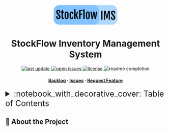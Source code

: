 <a id="readme-top"></a>

<div align="center">
<img src="assets/logo.svg" alt="logo" width="200" height="auto" />
<h1>StockFlow Inventory Management System</h1>

<!-- Badges -->
<p>
    <a href="">
        <img src="https://img.shields.io/github/last-commit/StockFlowIMS/Docs" alt="last update" />
    </a>
    <a href="https://github.com/StockFlowIMS/Docs/issues/">
        <img src="https://img.shields.io/github/issues/StockFlowIMS/Docs" alt="open issues" />
    </a>
    <a href="https://github.com/StockFLowIMS/Docs/blob/Dev/LICENSE">
        <img src="https://img.shields.io/github/license/StockFlowIMS/Docs" alt="license" />
    </a>
    <a>
        <img src="https://img.shields.io/badge/Readme%20completion-15%25-blue" alt="readme completion" />
    </a>
</p>
   
<h4>
    <a href="https://github.com/orgs/StockFLowIMS/projects/1">Backlog</a>
    <span> · </span>
    <a href="https://github.com/StockFLowIMS/Docs/issues">Issues</a>
    <span> · </span>
    <a href="https://github.com/StockFLowIMS/Docs/issues">Request Feature</a>
</h4>

</div>

<details>
  <summary style="font-size: 25px"> :notebook_with_decorative_cover: Table of Contents</summary>
  <ol>
  </ol>
</details>

## :star2: About the Project